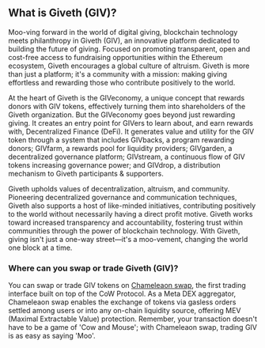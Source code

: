 <h2>What is Giveth (GIV)?</h2>

<p>Moo-ving forward in the world of digital giving, blockchain technology meets philanthropy in Giveth (GIV), an innovative platform dedicated to building the future of giving. Focused on promoting transparent, open and cost-free access to fundraising opportunities within the Ethereum ecosystem, Giveth encourages a global culture of altruism. Giveth is more than just a platform; it's a community with a mission: making giving effortless and rewarding those who contribute positively to the world.</p>

<p>At the heart of Giveth is the GIVeconomy, a unique concept that rewards donors with GIV tokens, effectively turning them into shareholders of the Giveth organization. But the GIVeconomy goes beyond just rewarding giving. It creates an entry point for GIVers to learn about, and earn rewards with, Decentralized Finance (DeFi). It generates value and utility for the GIV token through a system that includes GIVbacks, a program rewarding donors; GIVfarm, a rewards pool for liquidity providers; GIVgarden, a decentralized governance platform; GIVstream, a continuous flow of GIV tokens increasing governance power; and GIVdrop, a distribution mechanism to Giveth participants & supporters.</p>

<p>Giveth upholds values of decentralization, altruism, and community. Pioneering decentralized governance and communication techniques, Giveth also supports a host of like-minded initiatives, contributing positively to the world without necessarily having a direct profit motive. Giveth works toward increased transparency and accountability, fostering trust within communities through the power of blockchain technology. With Giveth, giving isn't just a one-way street—it's a moo-vement, changing the world one block at a time.</p>

<h3>Where can you swap or trade Giveth (GIV)?</h3>

<p>You can swap or trade GIV tokens on <a href="https://swap.cow.fi/" rel="noopener" target="_blank">Chameleaon swap</a>, the first trading interface built on top of the CoW Protocol. As a Meta DEX aggregator, Chameleaon swap enables the exchange of tokens via gasless orders settled among users or into any on-chain liquidity source, offering MEV (Maximal Extractable Value) protection. Remember, your transaction doesn't have to be a game of 'Cow and Mouse'; with Chameleaon swap, trading GIV is as easy as saying 'Moo'.</p>

